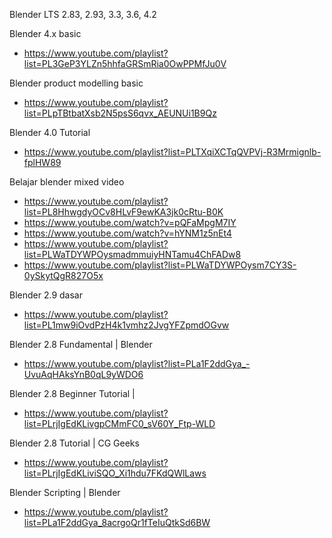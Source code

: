 Blender LTS
2.83, 2.93, 3.3, 3.6, 4.2

Blender 4.x basic
- https://www.youtube.com/playlist?list=PL3GeP3YLZn5hhfaGRSmRia0OwPPMfJu0V

Blender product modelling basic
- https://www.youtube.com/playlist?list=PLpTBtbatXsb2N5psS6qvx_AEUNUi1B9Qz

Blender 4.0 Tutorial
- https://www.youtube.com/playlist?list=PLTXqiXCTqQVPVj-R3Mrmignlb-fplHW89

Belajar blender mixed video
- https://www.youtube.com/playlist?list=PL8HhwgdyOCv8HLvF9ewKA3jk0cRtu-B0K
- https://www.youtube.com/watch?v=pQFaMpgM7IY
- https://www.youtube.com/watch?v=hYNM1z5nEt4
- https://www.youtube.com/playlist?list=PLWaTDYWPOysmadmmuiyHNTamu4ChFADw8
- https://www.youtube.com/playlist?list=PLWaTDYWPOysm7CY3S-0ySkytQgR827O5x

Blender 2.9 dasar
- https://www.youtube.com/playlist?list=PL1mw9iOvdPzH4k1vmhz2JvgYFZpmdOGvw

Blender 2.8 Fundamental | Blender
- https://www.youtube.com/playlist?list=PLa1F2ddGya_-UvuAqHAksYnB0qL9yWDO6

Blender 2.8 Beginner Tutorial | 
- https://www.youtube.com/playlist?list=PLrjIgEdKLivgpCMmFC0_sV60Y_Ftp-WLD

Blender 2.8 Tutorial | CG Geeks
- https://www.youtube.com/playlist?list=PLrjIgEdKLiviSQO_Xi1hdu7FKdQWlLaws

Blender Scripting | Blender
- https://www.youtube.com/playlist?list=PLa1F2ddGya_8acrgoQr1fTeIuQtkSd6BW

